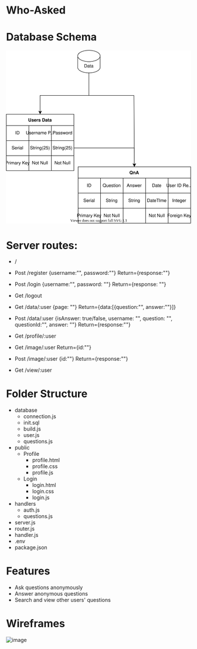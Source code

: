 # Who-Asked

# Database Schema
<img src = "https://github.com/WebAhead12/Who-Asked/blob/main/Assets/Diagrams/Database.svg"> </img>

# Server routes:
- /
- Post /register {username:"", password:""} Return={response:""}
- Post /login {username:"", password: ""} Return={response: ""}
- Get /logout

- Get /data/:user {page: ""} Return={data:[{question:"", answer:""}]}
- Post /data/:user {isAnswer: true/false, username: "", question: "", questionId:"", answer: ""} Return={response:""}

- Get /profile/:user
- Get /image/:user Return={id:""}
- Post /image/:user {id:""} Return={response:""}
- Get /view/:user

# Folder Structure
- database
	- connection.js
	- init.sql
	- build.js
	- user.js
	- questions.js
- public
	- Profile
		- profile.html
		- profile.css
		- profile.js
	- Login
		- login.html
		- login.css
		- login.js
- handlers
	- auth.js
	- questions.js
- server.js
- router.js
- handler.js
- .env
- package.json

# Features
- Ask questions anonymously
- Answer anonymous questions
- Search and view other users' questions 

# Wireframes
![image](https://user-images.githubusercontent.com/26445697/141988967-72f2e54f-b5c5-4809-a5f0-aec46f97d336.png)
